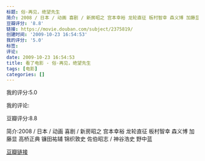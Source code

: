 ```yaml
---
标题: 俗·再见，绝望先生
简介: 2008 / 日本 / 动画 喜剧 / 新房昭之 宫本幸裕 龙轮直征 板村智幸 森义博 加藤显 高桥正典 镰田祐辅 锦织敦史 佐伯昭志 / 神谷浩史 野中蓝
豆瓣评分: '8.8'
链接: https://movie.douban.com/subject/2375819/
创建时间: '2009-10-23 16:54:53'
我的评分: '5.0'
标签:
评论:
date: 2009-10-23 16:54:53
title: 看了电影 - 俗·再见，绝望先生
tags: [电影]
categories: []
---
```


我的评分:5.0

我的评论:

豆瓣评分:8.8

简介:2008 / 日本 / 动画 喜剧 / 新房昭之 宫本幸裕 龙轮直征 板村智幸 森义博 加藤显 高桥正典 镰田祐辅 锦织敦史 佐伯昭志 / 神谷浩史 野中蓝

[豆瓣链接](https://movie.douban.com/subject/2375819/)

